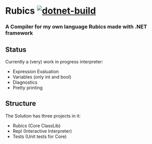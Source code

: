 # Rubics [![dotnet-build](https://github.com/SomeProgInThere/Rubics/actions/workflows/dotnet.yml/badge.svg)](https://github.com/SomeProgInThere/Rubics/actions/workflows/dotnet.yml)

### A Compiler for my own language Rubics made with .NET framework
## Status
Currently a (very) work in progress interpreter:
  
  * Expression Evaluation
  * Variables (only int and bool)
  * Diagnostics
  * Pretty printing

## Structure
The Solution has three projects in it:
  * Rubics (Core ClassLib)
  * Repl (Interactive Interpreter)
  * Tests (Unit tests for Core)